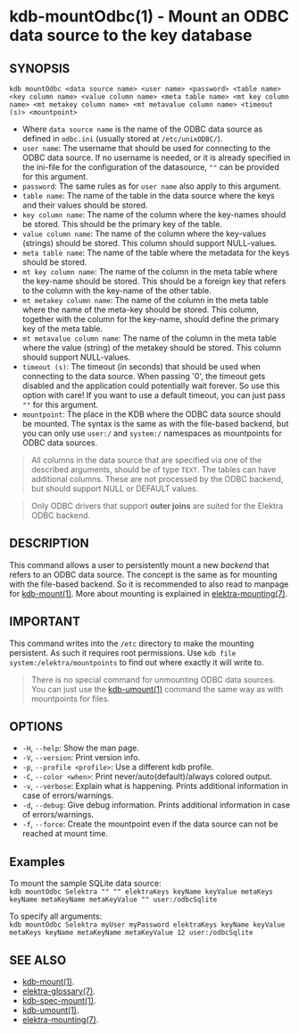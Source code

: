 # kdb-mountOdbc(1) - Mount an ODBC data source to the key database

## SYNOPSIS

`kdb mountOdbc <data source name> <user name> <password> <table name> <key column name> <value column name> <meta table name>
<mt key column name> <mt metakey column name> <mt metavalue column name> <timeout (s)> <mountpoint>`<br>

- Where `data source name` is the name of the ODBC data source as defined in `odbc.ini` (usually stored at `/etc/unixODBC/`).
- `user name`: The username that should be used for connecting to the ODBC data source. If no username is needed, or it is already specified in the ini-file for the configuration of the datasource, `""` can be provided for this argument.
- `password`: The same rules as for `user name` also apply to this argument.
- `table name`: The name of the table in the data source where the keys and their values should be stored.
- `key column name`: The name of the column where the key-names should be stored. This should be the primary key of the table.
- `value column name`: The name of the column where the key-values (strings) should be stored. This column should support NULL-values.
- `meta table name`: The name of the table where the metadata for the keys should be stored.
- `mt key column name`: The name of the column in the meta table where the key-name should be stored. This should be a foreign key that refers to the column with the key-name of the other table.
- `mt metakey column name`: The name of the column in the meta table where the name of the meta-key should be stored. This column, together with the column for the key-name, should define the primary key of the meta table.
- `mt metavalue column name`: The name of the column in the meta table where the value (string) of the metakey should be stored. This column should support NULL-values.
- `timeout (s)`: The timeout (in seconds) that should be used when connecting to the data source. When passing '0', the timeout gets disabled and the application could potentially wait forever. So use this option with care! If you want to use a default timeout, you can just pass `""` for this argument.
- `mountpoint`: The place in the KDB where the ODBC data source should be mounted. The syntax is the same as with the file-based backend, but you can only use `user:/` and `system:/` namespaces as mountpoints for ODBC data sources.

> All columns in the data source that are specified via one of the described arguments, should be of type `TEXT`.
> The tables can have additional columns. These are not processed by the ODBC backend, but should support NULL or DEFAULT values.

> Only ODBC drivers that support **outer joins** are suited for the Elektra ODBC backend.

## DESCRIPTION

This command allows a user to persistently mount a new _backend_ that refers to an ODBC data source.
The concept is the same as for mounting with the file-based backend.
So it is recommended to also read to manpage for [kdb-mount(1)](kdb-mount.md).
More about mounting is explained in [elektra-mounting(7)](elektra-mounting.md).

## IMPORTANT

This command writes into the `/etc` directory to make the mounting persistent.
As such it requires root permissions.
Use `kdb file system:/elektra/mountpoints` to find out where exactly it will write to.

> There is no special command for unmounting ODBC data sources.
> You can just use the [kdb-umount(1)](kdb-umount.md) command the same way as with mountpoints for files.

## OPTIONS

- `-H`, `--help`:
  Show the man page.
- `-V`, `--version`:
  Print version info.
- `-p`, `--profile <profile>`:
  Use a different kdb profile.
- `-C`, `--color <when>`:
  Print never/auto(default)/always colored output.
- `-v`, `--verbose`:
  Explain what is happening. Prints additional information in case of errors/warnings.
- `-d`, `--debug`:
  Give debug information. Prints additional information in case of errors/warnings.
- `-f`, `--force`:
  Create the mountpoint even if the data source can not be reached at mount time.

## Examples

To mount the sample SQLite data source:<br>
`kdb mountOdbc Selektra "" "" elektraKeys keyName keyValue metaKeys keyName metaKeyName metaKeyValue "" user:/odbcSqlite`

To specify all arguments:<br>
`kdb mountOdbc Selektra myUser myPassword elektraKeys keyName keyValue metaKeys keyName metaKeyName metaKeyValue 12 user:/odbcSqlite`

## SEE ALSO

- [kdb-mount(1)](kdb-mount.md).
- [elektra-glossary(7)](elektra-glossary.md).
- [kdb-spec-mount(1)](kdb-spec-mount.md).
- [kdb-umount(1)](kdb-umount.md).
- [elektra-mounting(7)](elektra-mounting.md).
